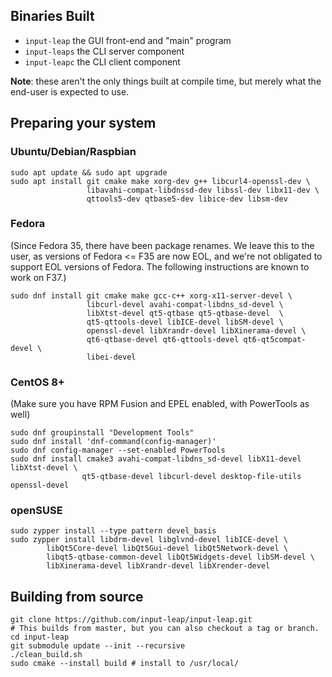 ## Binaries Built

- `input-leap` the GUI front-end and "main" program
- `input-leaps` the CLI server component
- `input-leapc` the CLI client component

**Note**: these aren't the only things built at compile time, but merely what the end-user is expected to use.

## Preparing your system

### Ubuntu/Debian/Raspbian

```shell
sudo apt update && sudo apt upgrade
sudo apt install git cmake make xorg-dev g++ libcurl4-openssl-dev \
                 libavahi-compat-libdnssd-dev libssl-dev libx11-dev \
                 qttools5-dev qtbase5-dev libice-dev libsm-dev
```

### Fedora

(Since Fedora 35, there have been package renames. We leave this to the user, as
versions of Fedora <= F35 are now EOL, and we're not obligated to support EOL
versions of Fedora. The following instructions are known to work on F37.)

```shell
sudo dnf install git cmake make gcc-c++ xorg-x11-server-devel \
                 libcurl-devel avahi-compat-libdns_sd-devel \
                 libXtst-devel qt5-qtbase qt5-qtbase-devel  \
                 qt5-qttools-devel libICE-devel libSM-devel \
                 openssl-devel libXrandr-devel libXinerama-devel \
                 qt6-qtbase-devel qt6-qttools-devel qt6-qt5compat-devel \
                 libei-devel
```

### CentOS 8+

(Make sure you have RPM Fusion and EPEL enabled, with PowerTools as well)

```shell
sudo dnf groupinstall "Development Tools"
sudo dnf install 'dnf-command(config-manager)'
sudo dnf config-manager --set-enabled PowerTools
sudo dnf install cmake3 avahi-compat-libdns_sd-devel libX11-devel libXtst-devel \
                qt5-qtbase-devel libcurl-devel desktop-file-utils openssl-devel
```

### openSUSE

```shell
sudo zypper install --type pattern devel_basis
sudo zypper install libdrm-devel libglvnd-devel libICE-devel \
        libQt5Core-devel libQt5Gui-devel libQt5Network-devel \
        libqt5-qtbase-common-devel libQt5Widgets-devel libSM-devel \
        libXinerama-devel libXrandr-devel libXrender-devel
```

## Building from source

```shell
git clone https://github.com/input-leap/input-leap.git
# This builds from master, but you can also checkout a tag or branch.
cd input-leap
git submodule update --init --recursive
./clean_build.sh
sudo cmake --install build # install to /usr/local/
```
